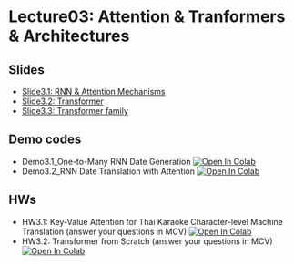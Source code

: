 # Lecture03: Attention & Tranformers & Architectures

## Slides

* [Slide3.1: RNN & Attention Mechanisms](L3.1_RNN_Attention_2024.pdf)
* [Slide3.2: Transformer](L3.2_Transformer_2024.pdf)
* [Slide3.3: Transformer family](L3.3_The_transformer_family_2025.pdf)

## Demo codes

* Demo3.1_One-to-Many RNN Date Generation  [![Open In Colab](https://raw.githubusercontent.com/ekapolc/NLP_2025/main/codes/colab-badge.svg)](https://colab.research.google.com/github/ekapolc/NLP_2025/blob/main/codes/L03_Attention_TF_Architectures/Demo3_1_One_to_Many_RNN_Date_Generation.ipynb)
* Demo3.2_RNN Date Translation with Attention  [![Open In Colab](https://raw.githubusercontent.com/ekapolc/NLP_2025/main/codes/colab-badge.svg)](https://colab.research.google.com/github/ekapolc/NLP_2025/blob/main/codes/L03_Attention_TF_Architectures/Demo3_2_RNN_Date_Translation_with_Attention.ipynb)

## HWs

* HW3.1: Key-Value Attention for Thai Karaoke Character-level Machine Translation (answer your questions in MCV)  [![Open In Colab](https://raw.githubusercontent.com/ekapolc/NLP_2025/main/codes/colab-badge.svg)](https://colab.research.google.com/github/ekapolc/NLP_2025/blob/main/codes/L03_Attention_TF_Architectures/HW3_1_Key_Value_Attention_for_Thai_Karaoke_MT_to_student_2024.ipynb)
* HW3.2: Transformer from Scratch (answer your questions in MCV) [![Open In Colab](https://raw.githubusercontent.com/ekapolc/NLP_2025/main/codes/colab-badge.svg)](https://colab.research.google.com/github/ekapolc/NLP_2025/blob/main/codes/L03_Attention_TF_Architectures/HW3.2_Transformer_from_Scratch_to_student.ipynb)
